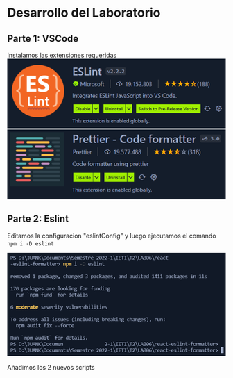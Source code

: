 # Desarrollo del Laboratorio

## Parte 1: VSCode

Instalamos las extensiones requeridas
![](img/img_1.PNG)
![](img/img_2.PNG)

## Parte 2: Eslint

Editamos la configuracion "eslintConfig" y luego ejecutamos el comando `npm i -D eslint`

![](img/img_3.PNG)

Añadimos los 2 nuevos scripts